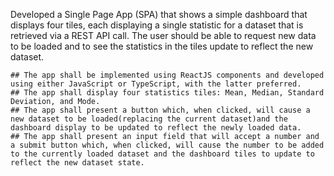 Developed a Single Page App (SPA) that shows a simple dashboard that displays four tiles, each displaying a single statistic for a dataset that is retrieved via a REST API call. The user should be able to request new data to be loaded and to see the statistics in the tiles update to reflect the new dataset.

    ## The app shall be implemented using ReactJS components and developed using either JavaScript or TypeScript, with the latter preferred.
    ## The app shall display four statistics tiles: Mean, Median, Standard Deviation, and Mode.
    ## The app shall present a button which, when clicked, will cause a new dataset to be loaded(replacing the current dataset)and the dashboard display to be updated to reflect the newly loaded data.
    ## The app shall present an input field that will accept a number and a submit button which, when clicked, will cause the number to be added to the currently loaded dataset and the dashboard tiles to update to reflect the new dataset state.
